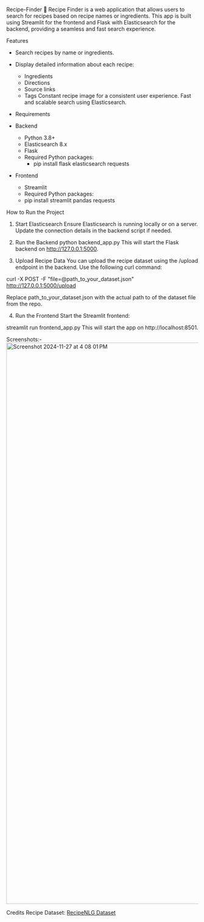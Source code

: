 Recipe-Finder
  🍳 Recipe Finder is a web application that allows users to search for recipes based on recipe names or ingredients. This app is built using   Streamlit for the frontend and Flask with Elasticsearch for the backend, providing a seamless and fast search experience.

Features
   - Search recipes by name or ingredients.
   - Display detailed information about each recipe:
     - Ingredients
     - Directions
     - Source links
     - Tags
  Constant recipe image for a consistent user experience.
  Fast and scalable search using Elasticsearch.


 - Requirements
  - Backend
    - Python 3.8+
    - Elasticsearch 8.x
    - Flask
    - Required Python packages:
      - pip install flask elasticsearch requests
  - Frontend
    - Streamlit
    - Required Python packages:
    - pip install streamlit pandas requests


How to Run the Project
1. Start Elasticsearch
Ensure Elasticsearch is running locally or on a server. Update the connection details in the backend script if needed.

2. Run the Backend
python backend_app.py
This will start the Flask backend on http://127.0.0.1:5000.

3. Upload Recipe Data
You can upload the recipe dataset using the /upload endpoint in the backend. Use the following curl command:

curl -X POST -F "file=@path_to_your_dataset.json" http://127.0.0.1:5000/upload

Replace path_to_your_dataset.json with the actual path to of the dataset file from the repo.

4. Run the Frontend
Start the Streamlit frontend:

streamlit run frontend_app.py
This will start the app on http://localhost:8501.

Screenshots:-
<img width="1470" alt="Screenshot 2024-11-27 at 4 08 01 PM" src="https://github.com/user-attachments/assets/2ce8f48d-b407-4197-b48f-3ed77a3b1093">


Credits
  Recipe Dataset: [RecipeNLG Dataset](url)

